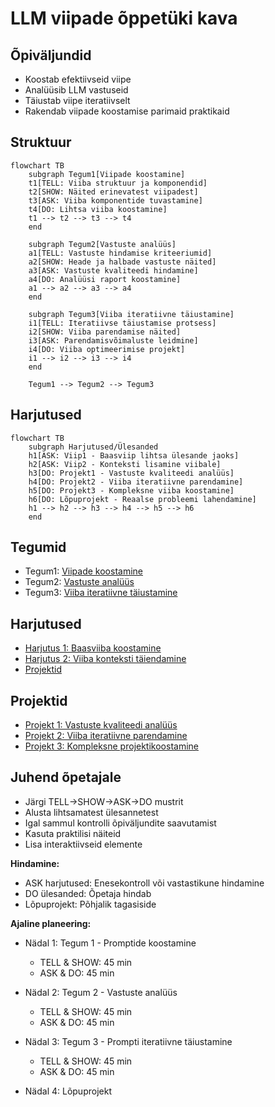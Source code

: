 # LLM viipade õppetüki kava

## Õpiväljundid
- Koostab efektiivseid viipe
- Analüüsib LLM vastuseid
- Täiustab viipe iteratiivselt
- Rakendab viipade koostamise parimaid praktikaid

## Struktuur
```mermaid
flowchart TB
    subgraph Tegum1[Viipade koostamine]
    t1[TELL: Viiba struktuur ja komponendid]
    t2[SHOW: Näited erinevatest viipadest]
    t3[ASK: Viiba komponentide tuvastamine]
    t4[DO: Lihtsa viiba koostamine]
    t1 --> t2 --> t3 --> t4
    end

    subgraph Tegum2[Vastuste analüüs]
    a1[TELL: Vastuste hindamise kriteeriumid]
    a2[SHOW: Heade ja halbade vastuste näited]
    a3[ASK: Vastuste kvaliteedi hindamine]
    a4[DO: Analüüsi raport koostamine]
    a1 --> a2 --> a3 --> a4
    end

    subgraph Tegum3[Viiba iteratiivne täiustamine]
    i1[TELL: Iteratiivse täiustamise protsess]
    i2[SHOW: Viiba parendamise näited]
    i3[ASK: Parendamisvõimaluste leidmine]
    i4[DO: Viiba optimeerimise projekt]
    i1 --> i2 --> i3 --> i4
    end

    Tegum1 --> Tegum2 --> Tegum3
```
## Harjutused
```mermaid
flowchart TB
    subgraph Harjutused/Ülesanded
    h1[ASK: Viip1 - Baasviip lihtsa ülesande jaoks]
    h2[ASK: Viip2 - Konteksti lisamine viibale]
    h3[DO: Projekt1 - Vastuste kvaliteedi analüüs]
    h4[DO: Projekt2 - Viiba iteratiivne parendamine]
    h5[DO: Projekt3 - Kompleksne viiba koostamine]
    h6[DO: Lõpuprojekt - Reaalse probleemi lahendamine]
    h1 --> h2 --> h3 --> h4 --> h5 --> h6
    end
```
## Tegumid
- Tegum1: [Viipade koostamine](./tegum1.md)
- Tegum2: [Vastuste analüüs](./tegum2.md)
- Tegum3: [Viiba iteratiivne täiustamine](./tegum3.md)

## Harjutused
- [Harjutus 1: Baasviiba koostamine](./harjutused.md#harjutus-1-baasviiba-koostamine)
- [Harjutus 2: Viiba konteksti täiendamine](./harjutused.md#harjutus-2-viiba-konteksti-täiendamine)
- [Projektid](./projektid.md)

## Projektid
- [Projekt 1: Vastuste kvaliteedi analüüs](./projektid.md#projekt-1-vastuste-kvaliteedi-analüüs)
- [Projekt 2: Viiba iteratiivne parendamine](./projektid.md#projekt-2-viiba-iteratiivne-parendamine)
- [Projekt 3: Kompleksne projektikoostamine](./projektid.md#projekt-3-kompleksne-projektikoostamine)

## Juhend õpetajale
- Järgi TELL→SHOW→ASK→DO mustrit
- Alusta lihtsamatest ülesannetest
- Igal sammul kontrolli õpiväljundite saavutamist
- Kasuta praktilisi näiteid
- Lisa interaktiivseid elemente

**Hindamine:**
- ASK harjutused: Enesekontroll või vastastikune hindamine
- DO ülesanded: Õpetaja hindab
- Lõpuprojekt: Põhjalik tagasiside

**Ajaline planeering:**
- Nädal 1: Tegum 1 - Promptide koostamine
    - TELL & SHOW: 45 min
    - ASK & DO: 45 min

- Nädal 2: Tegum 2 - Vastuste analüüs
    - TELL & SHOW: 45 min
    - ASK & DO: 45 min

- Nädal 3: Tegum 3 - Prompti iteratiivne täiustamine
    - TELL & SHOW: 45 min
    - ASK & DO: 45 min

- Nädal 4: Lõpuprojekt


